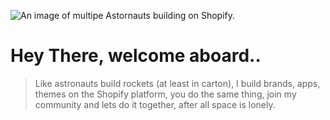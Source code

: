 ![An image of multipe Astornauts building on Shopify.](https://cdn.shopify.com/s/files/1/0584/1223/6853/files/astronauts_5a32db27-7e2a-4f76-9efd-cd08c5f01722.png?v=1672314647)

# Hey There, welcome aboard..

> Like astronauts build rockets (at least in carton), I build brands, apps, themes on the Shopify platform, you do the same thing, join my community and lets do it together, after all space is lonely.


